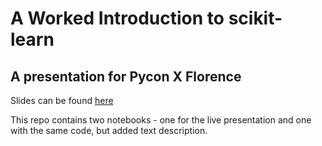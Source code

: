# A Worked Introduction to scikit-learn

## A presentation for Pycon X Florence

Slides can be found [here](https://docs.google.com/presentation/d/11id4hGkh5D0AUXch759KlB9Z1TriIkcCUp-Ameulifc/edit?usp=sharing)

This repo contains two notebooks - one for the live presentation and one with the same code, but added text description.